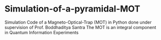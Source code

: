 # Simulation-of-a-pyramidal-MOT
Simulation Code of a Magneto-Optical-Trap (MOT) in Python done under supervision of Prof. Boddhaditya Santra
The MOT is an integral component in Quantum Information Experiments
